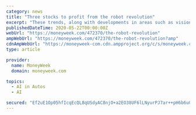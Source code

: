 ```yaml
---
category: news
title: "Three stocks to profit from the robot revolution"
excerpt: "These trends, along with developments in areas such as vision systems and artificial intelligence ... of vision and sensor systems. Teams at Waymo, the self-driving car division of Alphabet ..."
publishedDateTime: 2020-05-22T00:00:00Z
webUrl: "https://moneyweek.com/472370/the-robot-revolution"
ampWebUrl: "https://moneyweek.com/472370/the-robot-revolution?amp"
cdnAmpWebUrl: "https://moneyweek-com.cdn.ampproject.org/c/s/moneyweek.com/472370/the-robot-revolution?amp"
type: article

provider:
  name: MoneyWeek
  domain: moneyweek.com

topics:
  - AI in Autos
  - AI

secured: "Ef2uE1Op05hfIcqEcQL8qUSdyAC8njO+a2EO38UF6lLNyurPJ7ar++pH6b6u0vP/zqOAQr+L/zu+Lf6I8HRPxKCH6kizLtxyjAjr7ifCfpuApLJxmv2Rz40XZwczgYtRBwUTehx5itF63j62kKdwIeQvBIxzpYFSeaTxtsHEzzTPq9FMatSK9y+psJTFUIY5gqx+rOdtKY9jzM8KYYXk5OI+LkYdVwI9FgIa69gEf5S+3NMNYoUc2Fdj55PatvcBHSAnCfywjiaUMVl/+LWbvknHTx8y9ssLl9hII6tw/pYglptAeyHkhzcWc+ll1ciL;weCZf0IP1DqJAw3nXtE/Ag=="
---
```


